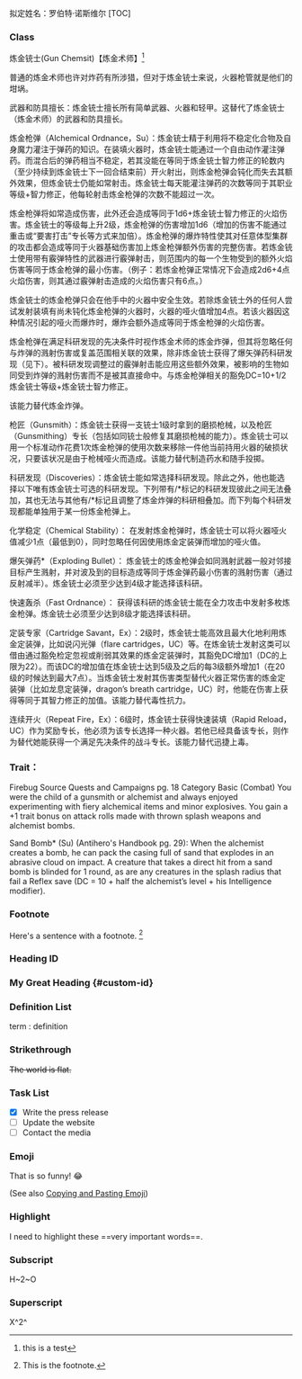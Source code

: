 拟定姓名：罗伯特·诺斯维尔 
[TOC]

### Class
炼金铳士(Gun Chemsit)【炼金术师】[^Test]

普通的炼金术师也许对炸药有所涉猎，但对于炼金铳士来说，火器枪管就是他们的坩埚。

武器和防具擅长：炼金铳士擅长所有简单武器、火器和轻甲。这替代了炼金铳士（炼金术师）的武器和防具擅长。

炼金枪弹（Alchemical Ordnance，Su）：炼金铳士精于利用将不稳定化合物及自身魔力灌注于弹药的知识。在装填火器时，炼金铳士能通过一个自由动作灌注弹药。而混合后的弹药相当不稳定，若其没能在等同于炼金铳士智力修正的轮数内（至少持续到炼金铳士下一回合结束前）开火射出，则炼金枪弹会钝化而失去其额外效果，但炼金铳士仍能如常射击。炼金铳士每天能灌注弹药的次数等同于其职业等级+智力修正，他每轮射击炼金枪弹的次数不能超过一次。

炼金枪弹将如常造成伤害，此外还会造成等同于1d6+炼金铳士智力修正的火焰伤害。炼金铳士的等级每上升2级，炼金枪弹的伤害增加1d6（增加的伤害不能通过重击或“要害打击”专长等方式来加倍）。炼金枪弹的爆炸特性使其对任意体型集群的攻击都会造成等同于火器基础伤害加上炼金枪弹额外伤害的完整伤害。若炼金铳士使用带有霰弹特性的武器进行霰弹射击，则范围内的每一个生物受到的额外火焰伤害等同于炼金枪弹的最小伤害。（例子：若炼金枪弹正常情况下会造成2d6+4点火焰伤害，则其通过霰弹射击造成的火焰伤害只有6点。）

炼金铳士的炼金枪弹只会在他手中的火器中安全生效。若除炼金铳士外的任何人尝试发射装填有尚未钝化炼金枪弹的火器时，火器的哑火值增加4点。若该火器因这种情况引起的哑火而爆炸时，爆炸会额外造成等同于炼金枪弹的火焰伤害。

炼金枪弹在满足科研发现的先决条件时视作炼金术师的炼金炸弹，但其将忽略任何与炸弹的溅射伤害或复盖范围相关联的效果，除非炼金铳士获得了爆矢弹药科研发现（见下）。被科研发现调整过的霰弹射击能应用这些额外效果，被影响的生物如同受到炸弹的溅射伤害而不是被其直接命中。与炼金枪弹相关的豁免DC=10+1/2炼金铳士等级+炼金铳士智力修正。

该能力替代炼金炸弹。

枪匠（Gunsmith）：炼金铳士获得一支铳士1级时拿到的磨损枪械，以及枪匠（Gunsmithing）专长（包括如同铳士般修复其磨损枪械的能力）。炼金铳士可以用一个标准动作花费1次炼金枪弹的使用次数来移除一件他当前持用火器的破损状况，只要该状况是由于枪械哑火而造成。该能力替代制造药水和随手投掷。

科研发现（Discoveries）：炼金铳士能如常选择科研发现。除此之外，他也能选择以下唯有炼金铳士可选的科研发现。下列带有/*标记的科研发现彼此之间无法叠加，其也无法与其他有/*标记且调整了炼金炸弹的科研相叠加。而下列每个科研发现都能单独用于某一份炼金枪弹上。

化学稳定（Chemical Stability）： 在发射炼金枪弹时，炼金铳士可以将火器哑火值减少1点（最低到0），同时忽略任何因使用炼金定装弹而增加的哑火值。

爆矢弹药*（Exploding Bullet）： 炼金铳士的炼金枪弹会如同溅射武器一般对邻接目标产生溅射，并对波及到的目标造成等同于炼金弹药最小伤害的溅射伤害（通过反射减半）。炼金铳士必须至少达到4级才能选择该科研。

快速轰杀（Fast Ordnance）： 获得该科研的炼金铳士能在全力攻击中发射多枚炼金枪弹。炼金铳士必须至少达到8级才能选择该科研。

定装专家（Cartridge Savant，Ex）：2级时，炼金铳士能高效且最大化地利用炼金定装弹，比如说闪光弹（flare cartridges，UC）等。在炼金铳士发射这类可以借由通过豁免检定忽视或削弱其效果的炼金定装弹时，其豁免DC增加1（DC的上限为22）。而该DC的增加值在炼金铳士达到5级及之后的每3级额外增加1（在20级的时候达到最大7点）。当炼金铳士发射其伤害类型替代火器正常伤害的炼金定装弹（比如龙息定装弹，dragon’s breath cartridge，UC）时，他能在伤害上获得等同于其智力修正的加值。该能力替代毒性抗力。

连续开火（Repeat Fire，Ex）：6级时，炼金铳士获得快速装填（Rapid Reload，UC）作为奖励专长，他必须为该专长选择一种火器。若他已经具备该专长，则作为替代她能获得一个满足先决条件的战斗专长。该能力替代迅捷上毒。

### Trait：

Firebug
Source Quests and Campaigns pg. 18
Category Basic (Combat)
You were the child of a gunsmith or alchemist and always enjoyed experimenting with fiery alchemical items and minor explosives. You gain a +1 trait bonus on attack rolls made with thrown splash weapons and alchemist bombs.

Sand Bomb* (Su) (Antihero's Handbook pg. 29): When the alchemist creates a bomb, he can pack the casing full of sand that explodes in an abrasive cloud on impact. A creature that takes a direct hit from a sand bomb is blinded for 1 round, as are any creatures in the splash radius that fail a Reflex save (DC = 10 + half the alchemist’s level + his Intelligence modifier).

[^Test]: this is a test


### Footnote

Here's a sentence with a footnote. [^1]

[^1]: This is the footnote.

### Heading ID

### My Great Heading {#custom-id}

### Definition List

term
: definition

### Strikethrough

~~The world is flat.~~

### Task List

- [x] Write the press release
- [ ] Update the website
- [ ] Contact the media

### Emoji

That is so funny! :joy:

(See also [Copying and Pasting Emoji](https://www.markdownguide.org/extended-syntax/#copying-and-pasting-emoji))

### Highlight

I need to highlight these ==very important words==.

### Subscript

H~2~O

### Superscript

X^2^